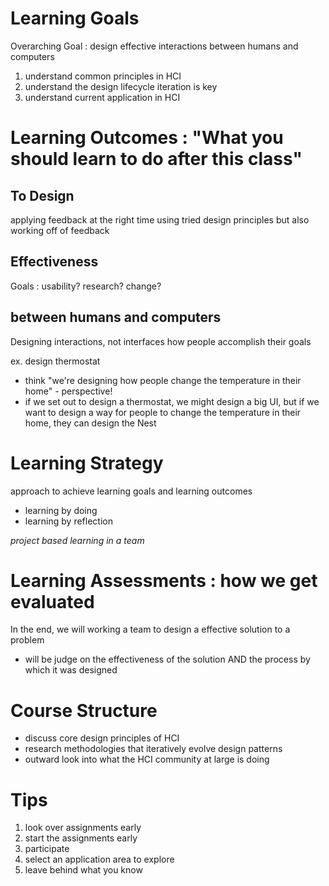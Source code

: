 
# Learning Goals
Overarching Goal : design effective interactions between humans and computers

1. understand common principles in HCI
2. understand the design lifecycle
  iteration is key
3. understand current application in HCI

# Learning Outcomes : "What you should learn to do after this class"

## To Design
applying feedback at the right time
using tried design principles but also working off of feedback

## Effectiveness
Goals : usability? research? change?

## between humans and computers
Designing interactions, not interfaces
how people accomplish their goals

ex. design thermostat
  - think "we're designing how people change the temperature in their home" - perspective!
  - if we set out to design a thermostat, we might design a big UI, but if we want to design a way for people to change the temperature in their home, they can design the Nest

# Learning Strategy
approach to achieve learning goals and learning outcomes
- learning by doing
- learning by reflection

*project based learning in a team*

# Learning Assessments : how we get evaluated
In the end, we will working a team to design a effective solution to a problem
  - will be judge on the effectiveness of the solution AND the process by which it was designed

# Course Structure
- discuss core design principles of HCI
- research methodologies that iteratively evolve design patterns
- outward look into what the HCI community at large is doing

# Tips
1. look over assignments early
2. start the assignments early
3. participate
4. select an application area to explore
5. leave behind what you know
